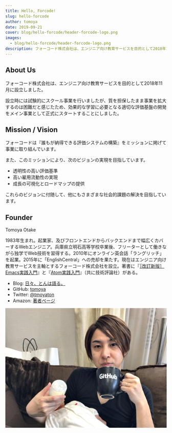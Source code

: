```yaml
---
title: Hello, Forcode!
slug: hello-forcode
author: tomoya
date: 2019-09-21
cover: blog/hello-forcode/header-forcode-logo.png
images:
  - blog/hello-forcode/header-forcode-logo.png
description: フォーコード株式会社は、エンジニア向け教育サービスを目的として2018年11月に設立しました。その後、効果的な学習に必要な評価基盤の開発をメイン事業として正式スタートしました。
---
```


## About Us

フォーコード株式会社は、エンジニア向け教育サービスを目的として2018年11月に設立しました。

設立時には試験的にスクール事業を行いましたが、質を担保したまま事業を拡大するのは困難だと感じたため、効果的な学習に必要となる適切な評価基盤の開発をメイン事業として正式にスタートすることにしました。

## Mission / Vision

フォーコードは『誰もが納得できる評価システムの構築』をミッションに掲げて事業に取り組んでいます。

また、このミッションにより、次のビジョンの実現を目指しています。

- 透明性の高い評価基準
- 高い雇用流動性の実現
- 成長の可視化とロードマップの提供

これらのビジョンに付随して、他にもさまざまな社会的課題の解決を目指しています。

## Founder

Tomoya Otake

1983年生まれ。起業家、及びフロントエンドからバックエンドまで幅広くカバーするWebエンジニア。兵庫県立明石高等学校卒業後、フリーターとして働きながら独学でWeb技術を習得する。2010年にオンライン英会話「ラングリッチ」を起業。2015年に「EnglishCentral」への売却を果たす。現在はエンジニア向け教育サービスを主軸とするフォーコード株式会社を設立。著書に『[［改訂新版］Emacs実践入門](http://gihyo.jp/magazine/wdpress/plus/978-4-7741-9235-2)』と『[Atom実践入門](http://gihyo.jp/magazine/wdpress/plus/978-4-7741-8270-4)』（共に技術評論社）がある。

- Blog: [ 日々、とんは語る。](https://blog.tomoya.dev)
- GitHub: [tomoya](https://github.com/tomoya/)
- Twitter: [@tmoyaton](https://twitter.com/tomoyaton)
- Amazon: [著者ページ](https://www.amazon.co.jp/-/e/B007HB11FI)

![tomoyaの写真](./tomoya.jpg)

